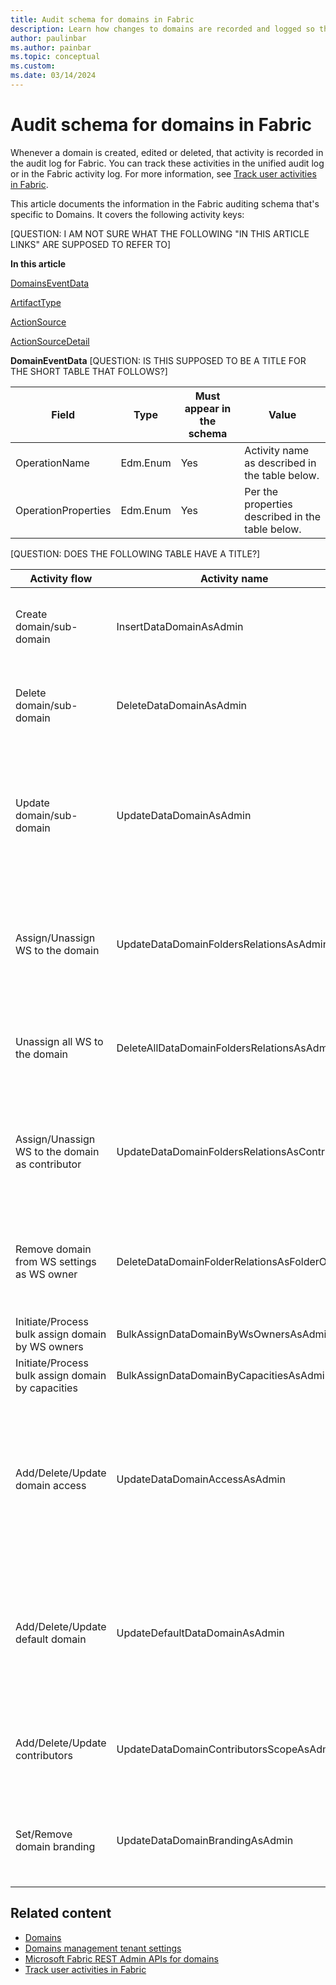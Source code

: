 ```yaml
---
title: Audit schema for domains in Fabric
description: Learn how changes to domains are recorded and logged so that you can track them in the unified audit log or Fabric activity log.
author: paulinbar
ms.author: painbar
ms.topic: conceptual
ms.custom:
ms.date: 03/14/2024
---
```


# Audit schema for domains in Fabric

Whenever a domain is created, edited or deleted, that activity is recorded in the audit log for Fabric. You can track these activities in the unified audit log or in the Fabric activity log. For more information, see [Track user activities in Fabric](../admin/track-user-activities.md).

This article documents the information in the Fabric auditing schema that's specific to Domains. It covers the following activity keys:

[QUESTION: I AM NOT SURE WHAT THE FOLLOWING "IN THIS ARTICLE LINKS" ARE SUPPOSED TO REFER TO]

**In this article**

[DomainsEventData](/power-bi/enterprise/service-security-sensitivity-label-audit-schema)

[ArtifactType](/power-bi/enterprise/service-security-sensitivity-label-audit-schema)

[ActionSource](/power-bi/enterprise/service-security-sensitivity-label-audit-schema)

[ActionSourceDetail](/power-bi/enterprise/service-security-sensitivity-label-audit-schema)


**DomainEventData** [QUESTION: IS THIS SUPPOSED TO BE A TITLE FOR THE SHORT TABLE THAT FOLLOWS?]


| Field | Type | Must appear in the schema | Value |
|---|---|---|---|
| OperationName | Edm.Enum | Yes | Activity name as described in the table below. |
| OperationProperties | Edm.Enum | Yes | Per the properties described in the table below. |

[QUESTION: DOES THE FOLLOWING TABLE HAVE A TITLE?]

| Activity flow | Activity name | Properties |
|---|---|---|
| Create domain/sub-domain | InsertDataDomainAsAdmin | artifactName: \<DataDomainDisplayName\>,<br>operationProperties: {<br>DataDomainObjectId: \<Guid\>,<br>DataDomainDisplayName: \<String\><br>ParentObjectId?: \<Guid\><br>}|
| Delete domain/sub-domain | DeleteDataDomainAsAdmin | operationName: \<DeleteDataDomainAsAdmin\>,<br>operationProperties: {<br>DataDomainObjectId: \<Guid\>,<br>DataDomainDisplayName: \<String\><br>ParentObjectId?: \<Guid\><br>} |
| Update domain/sub-domain | UpdateDataDomainAsAdmin | operationName: \<UpdateDefaultDataDomainAsAdmin\>,<br>operationProperties: {<br>DataDomainObjectId: \<Guid\>,<br>DataDomainDisplayName: \< String \><br>ParentObjectId?: \<Guid\><br>UsersToSetCounter?: \<Long\>,<br>UsersToUnsetCounter?: \<Long\>,<br>GroupsToSetCounter?: \<Long\>,<br>GroupsToUnsetCounter?:  \<Long\><br>} |
| Assign/Unassign WS to the domain | UpdateDataDomainFoldersRelationsAsAdmin | operationName: \<UpdateDataDomainFoldersRelationsAsAdmin\>,<br>operationProperties: {<br>DataDomainObjectId: \<Guid\>,<br>DataDomainDisplayName: \<String\><br>ParentObjectId?: \<Guid\><br>FoldersToSetCounter?: \<Long\><br>FoldersToUnsetCount?: \<Long\><br>} |
| Unassign all WS to the domain | DeleteAllDataDomainFoldersRelationsAsAdmin | operationName: \<DeleteAllDataDomainFoldersRelationsAsAdmin\>,<br>operationProperties: {<br>DataDomainObjectId: \<Guid\>,<br>DataDomainDisplayName: \<String\><br>ParentObjectId?: \<Guid\><br>} |
| Assign/Unassign WS to the domain as contributor | UpdateDataDomainFoldersRelationsAsContributor | operationName: \<UpdateDataDomainFoldersRelationsAsContributor\>,<br>operationProperties: {<br>DataDomainObjectId: \<Guid\>,<br>DataDomainDisplayName: \<String\><br>ParentObjectId?: \<Guid\><br>FoldersToSetCounter?: \<Long\><br>FoldersToUnsetCount?: \<Long\><br>} |
| Remove domain from WS settings as WS owner | DeleteDataDomainFolderRelationsAsFolderOwner | operationName: \<DeleteDataDomainFoldersRelationsAsFolderOwner\>,<br>operationProperties: {<br>DataDomainObjectId: \<Guid\>,<br>DataDomainDisplayName: \<String\><br>ParentObjectId?: \<Guid\><br>FolderId?: \<Long\><br>} |
| Initiate/Process bulk assign domain by WS owners | BulkAssignDataDomainByWsOwnersAsAdmin? | |
| Initiate/Process bulk assign domain by capacities | BulkAssignDataDomainByCapacitiesAsAdmin? | |
| Add/Delete/Update domain access | UpdateDataDomainAccessAsAdmin | operationName: \<UpdateDataDomainAccessAsAdmin\>,<br>operationProperties: [{ParentObjectId?: operationProperties: {<br>DataDomainObjectId: \<Guid\>,<br>DataDomainDisplayName: \<String\><br>ParentObjectId?: \<Guid\><br>Value: \<Long\>, //Admin/contributor<br>UsersToSetCounter?: \<Long\>,<br>UsersToUnsetCounter?: \<Long\>,<br>GroupsToSetCounter?: \<Long\>,<br>GroupsToUnsetCounter?:  \<Long\><br>} |
| Add/Delete/Update default domain | UpdateDefaultDataDomainAsAdmin | operationName: \<UpdateDefaultDataDomainAsAdmin\>,<br>operationProperties: {<br>DataDomainObjectId: \<Guid\>,<br>DataDomainDisplayName: \<String\><br>ParentObjectId?: \<Guid\><br>UsersToSetCounter?: \<Long\>,<br>UsersToUnsetCounter?: \<Long\>,<br>GroupsToSetCounter?: \<Long\>,<br>GroupsToUnsetCounter?:  \<Long\><br>} |
| Add/Delete/Update contributors | UpdateDataDomainContributorsScopeAsAdmin | operationName: \<UpdateDataDomainBranding\>,<br>operationProperties: {<br>DataDomainObjectId: \<Guid\>,<br>DataDomainDisplayName: \<String\><br>ParentObjectId?: \<Guid\><br>Value: \<Long\>, //contribution Scope<br>} |
| Set/Remove domain branding | UpdateDataDomainBrandingAsAdmin | operationName: \<UpdateDataDomainBranding\>,<br>operationProperties: {<br>DataDomainObjectId: \<Guid\>,<br>DataDomainDisplayName: \<String\><br>ParentObjectId?: \<Guid\><br>Value: \<Long\>, //contribution Scope<br>} |

## Related content

* [Domains](./domains.md)
* [Domains management tenant settings](../admin/service-admin-portal-domain-management-settings.md)
* [Microsoft Fabric REST Admin APIs for domains](/rest/api/fabric/admin/domains)
* [Track user activities in Fabric](../admin/track-user-activities.md)